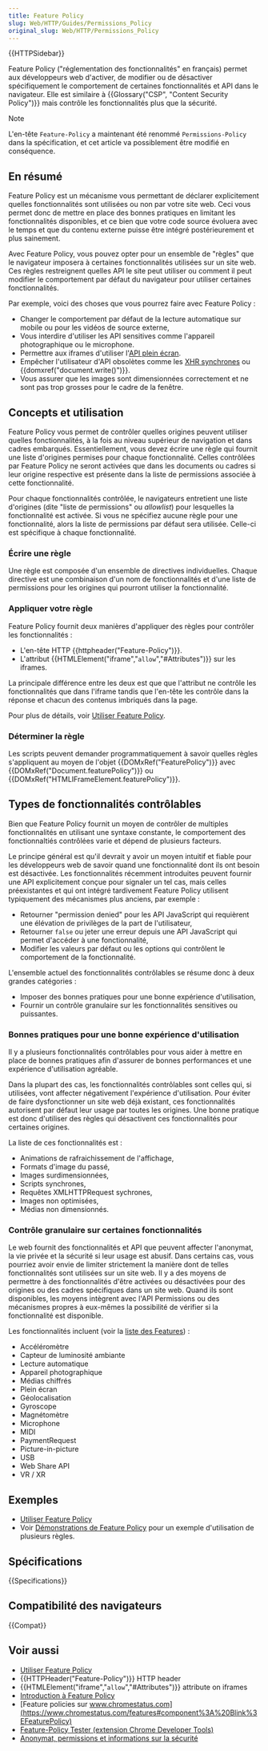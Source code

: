 ```yaml
---
title: Feature Policy
slug: Web/HTTP/Guides/Permissions_Policy
original_slug: Web/HTTP/Permissions_Policy
---
```


{{HTTPSidebar}}

Feature Policy ("réglementation des fonctionnalités" en français) permet aux développeurs web d'activer, de modifier ou de désactiver spécifiquement le comportement de certaines fonctionnalités et API dans le navigateur. Elle est similaire à {{Glossary("CSP", "Content Security Policy")}} mais contrôle les fonctionnalités plus que la sécurité.

> [!NOTE]
> L'en-tête `Feature-Policy` a maintenant été renommé `Permissions-Policy` dans la spécification, et cet article va possiblement être modifié en conséquence.

## En résumé

Feature Policy est un mécanisme vous permettant de déclarer explicitement quelles fonctionnalités sont utilisées ou non par votre site web. Ceci vous permet donc de mettre en place des bonnes pratiques en limitant les fonctionnalités disponibles, et ce bien que votre code source évoluera avec le temps et que du contenu externe puisse être intégré postérieurement et plus sainement.

Avec Feature Policy, vous pouvez opter pour un ensemble de "règles" que le navigateur imposera à certaines fonctionnalités utilisées sur un site web. Ces règles restreignent quelles API le site peut utiliser ou comment il peut modifier le comportement par défaut du navigateur pour utiliser certaines fonctionnalités.

Par exemple, voici des choses que vous pourrez faire avec Feature Policy :

- Changer le comportement par défaut de la lecture automatique sur mobile ou pour les vidéos de source externe,
- Vous interdire d'utiliser les API sensitives comme l'appareil photographique ou le microphone.
- Permettre aux iframes d'utiliser l'[API plein écran](/fr/docs/Web/API/Fullscreen_API).
- Empêcher l'utilisateur d'API obsolètes comme les [XHR synchrones](/fr/docs/Web/API/XMLHttpRequest_API/Using_XMLHttpRequest) ou {{domxref("document.write()")}}.
- Vous assurer que les images sont dimensionnées correctement et ne sont pas trop grosses pour le cadre de la fenêtre.

## Concepts et utilisation

Feature Policy vous permet de contrôler quelles origines peuvent utiliser quelles fonctionnalités, à la fois au niveau supérieur de navigation et dans cadres embarqués. Essentiellement, vous devez écrire une règle qui fournit une liste d'origines permises pour chaque fonctionnalité. Celles contrôlées par Feature Policy ne seront activées que dans les documents ou cadres si leur origine respective est présente dans la liste de permissions associée à cette fonctionnalité.

Pour chaque fonctionnalités contrôlée, le navigateurs entretient une liste d'origines (dite "liste de permissions" ou _allowlist_) pour lesquelles la fonctionnalité est activée. Si vous ne spécifiez aucune règle pour une fonctionnalité, alors la liste de permissions par défaut sera utilisée. Celle-ci est spécifique à chaque fonctionnalité.

### Écrire une règle

Une règle est composée d'un ensemble de directives individuelles. Chaque directive est une combinaison d'un nom de fonctionnalités et d'une liste de permissions pour les origines qui pourront utiliser la fonctionnalité.

### Appliquer votre règle

Feature Policy fournit deux manières d'appliquer des règles pour contrôler les fonctionnalités :

- L'en-tête HTTP {{httpheader("Feature-Policy")}}.
- L'attribut {{HTMLElement("iframe","<code>allow</code>","#Attributes")}} sur les iframes.

La principale différence entre les deux est que que l'attribut ne contrôle les fonctionnalités que dans l'iframe tandis que l'en-tête les contrôle dans la réponse et chacun des contenus imbriqués dans la page.

Pour plus de détails, voir [Utiliser Feature Policy](/fr/docs/Web/HTTP/Feature_Policy/Using_Feature_Policy).

### Déterminer la règle

Les scripts peuvent demander programmatiquement à savoir quelles règles s'appliquent au moyen de l'objet {{DOMxRef("FeaturePolicy")}} avec {{DOMxRef("Document.featurePolicy")}} ou {{DOMxRef("HTMLIFrameElement.featurePolicy")}}.

## Types de fonctionnalités contrôlables

Bien que Feature Policy fournit un moyen de contrôler de multiples fonctionnalités en utilisant une syntaxe constante, le comportement des fonctionnaltiés contrôlées varie et dépend de plusieurs facteurs.

Le principe général est qu'il devrait y avoir un moyen intuitif et fiable pour les développeurs web de savoir quand une fonctionnalité dont ils ont besoin est désactivée. Les fonctionnalités récemment introduites peuvent fournir une API explicitement conçue pour signaler un tel cas, mais celles préexistantes et qui ont intégré tardivement Feature Policy utilisent typiquement des mécanismes plus anciens, par exemple :

- Retourner "permission denied" pour les API JavaScript qui requièrent une élévation de privilèges de la part de l'utilisateur,
- Retourner `false` ou jeter une erreur depuis une API JavaScript qui permet d'accéder à une fonctionnalité,
- Modifier les valeurs par défaut ou les options qui contrôlent le comportement de la fonctionnalité.

L'ensemble actuel des fonctionnalités contrôlables se résume donc à deux grandes catégories :

- Imposer des bonnes pratiques pour une bonne expérience d'utilisation,
- Fournir un contrôle granulaire sur les fonctionnalités sensitives ou puissantes.

### Bonnes pratiques pour une bonne expérience d'utilisation

Il y a plusieurs fonctionnalités contrôlables pour vous aider à mettre en place de bonnes pratiques afin d'assurer de bonnes performances et une expérience d'utilisation agréable.

Dans la plupart des cas, les fonctionnalités contrôlables sont celles qui, si utilisées, vont affecter négativement l'expérience d'utilisation. Pour éviter de faire dysfonctionner un site web déjà existant, ces fonctionnalités autorisent par défaut leur usage par toutes les origines. Une bonne pratique est donc d'utiliser des règles qui désactivent ces fonctionnalités pour certaines origines.

La liste de ces fonctionnalités est :

- Animations de rafraichissement de l'affichage,
- Formats d'image du passé,
- Images surdimensionnées,
- Scripts synchrones,
- Requêtes XMLHTTPRequest sychrones,
- Images non optimisées,
- Médias non dimensionnés.

### Contrôle granulaire sur certaines fonctionnalités

Le web fournit des fonctionnalités et API que peuvent affecter l'anonymat, la vie privée et la sécurité si leur usage est abusif. Dans certains cas, vous pourriez avoir envie de limiter strictement la manière dont de telles fonctionnalités sont utilisées sur un site web. Il y a des moyens de permettre à des fonctionnalités d'être activées ou désactivées pour des origines ou des cadres spécifiques dans un site web. Quand ils sont disponibles, les moyens intègrent avec l'API Permissions ou des mécanismes propres à eux-mêmes la possibilité de vérifier si la fonctionnalité est disponible.

Les fonctionnalités incluent (voir la [liste des Features](/fr/docs/Web/HTTP/Headers/Permissions-Policy#directives)) :

- Accéléromètre
- Capteur de luminosité ambiante
- Lecture automatique
- Appareil photographique
- Médias chiffrés
- Plein écran
- Géolocalisation
- Gyroscope
- Magnétomètre
- Microphone
- MIDI
- PaymentRequest
- Picture-in-picture
- USB
- Web Share API
- VR / XR

## Exemples

- [Utiliser Feature Policy](/fr/docs/Web/HTTP/Feature_Policy/Using_Feature_Policy)
- Voir [Démonstrations de Feature Policy](https://feature-policy-demos.appspot.com/) pour un exemple d'utilisation de plusieurs règles.

## Spécifications

{{Specifications}}

## Compatibilité des navigateurs

{{Compat}}

## Voir aussi

- [Utiliser Feature Policy](/fr/docs/Web/HTTP/Feature_Policy/Using_Feature_Policy)
- {{HTTPHeader("Feature-Policy")}} HTTP header
- {{HTMLElement("iframe","<code>allow</code>","#Attributes")}} attribute on iframes
- [Introduction à Feature Policy](https://developers.google.com/web/updates/2018/06/feature-policy)
- [Feature policies sur www.chromestatus.com](https://www.chromestatus.com/features#component%3A%20Blink%3EFeaturePolicy)
- [Feature-Policy Tester (extension Chrome Developer Tools)](https://chrome.google.com/webstore/detail/feature-policy-tester-dev/pchamnkhkeokbpahnocjaeednpbpacop)
- [Anonymat, permissions et informations sur la sécurité](/fr/docs/Web/Privacy)
